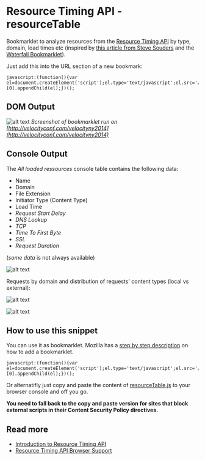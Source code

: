 Resource Timing API - resourceTable
===================================

Bookmarklet to analyze resources from the [Resource Timing API](http://www.w3.org/TR/resource-timing/) by type, domain, load times etc (inspired by [this article from Steve Souders](http://www.stevesouders.com/blog/2014/08/21/resource-timing-practical-tips/) and the [Waterfall Bookmarklet](https://github.com/andydavies/waterfall)).

Just add this into the URL section of a new bookmark:

```
javascript:(function(){var el=document.createElement('script');el.type='text/javascript';el.src='//nurun.github.io/resourceTable/resourceTable.js';document.getElementsByTagName('body')[0].appendChild(el);})();
```

DOM Output
----------

![alt text](https://raw.githubusercontent.com/nurun/resourceTable/gh-pages/readme-assets/resourceTable-bookmarklet-pies.png "screenshot of pie graph output of bookmarklet")
*Screenshot of bookmarklet run on [http://velocityconf.com/velocityny2014](http://velocityconf.com/velocityny2014)*


Console Output
--------------

The *All loaded ressources* console table contains the following data:
- Name
- Domain
- File Extension
- Initiator Type (Content Type)
- Load Time
- *Request Start Delay*
- *DNS Lookup*
- *TCP*
- *Time To First Byte*
- *SSL*
- *Request Duration*

(*some data* is not always available)

![alt text](https://raw.githubusercontent.com/nurun/resourceTable/gh-pages/readme-assets/resourceTable-tables-resources.png "tabular output in console of all resources in the page")


Requests by domain and distribution of requests' content types (local vs external):

![alt text](https://raw.githubusercontent.com/nurun/resourceTable/gh-pages/readme-assets/resourceTable-tables-file-type.png "two tables with resources type count globally and but local / external")

![alt text](https://raw.githubusercontent.com/nurun/resourceTable/gh-pages/readme-assets/resourceTable-tables-request-by-domain.png "tables with requests by domain")


How to use this snippet
-----------------------

You can use it as bookmarklet. Mozilla has a [step by step description](https://support.mozilla.org/en-US/kb/bookmarklets-perform-common-web-page-tasks#w_how-do-i-install-a-bookmarklet) on how to add a bookmarklet.

```
javascript:(function(){var el=document.createElement('script');el.type='text/javascript';el.src='//nurun.github.io/resourceTable/resourceTable.js';document.getElementsByTagName('body')[0].appendChild(el);})();
```

Or alternatifly just copy and paste the content of [resourceTable.js](https://raw.githubusercontent.com/nurun/resourceTable/master/resourceTable.js) to your browser console and off you go.

**You need to fall back to the copy and paste version for sites that block external scripts in their Content Security Policy directives.**


Read more
-----------
- [Introduction to Resource Timing API](http://googledevelopers.blogspot.ca/2013/12/measuring-network-performance-with.html)
- [Resource Timing API Browser Support](http://caniuse.com/#feat=resource-timing)